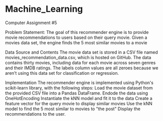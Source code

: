 # Machine_Learning

Computer Assignment #5

Problem Statement:
The goal of this recommender engine is to provide movie recommendations to users based on their query movie. Given a movies data set, the engine finds the 5 most similar movies to a movie

Data Source and Contents
The movie data set is stored in a CSV file named movies_recommendation_data.csv, which is hosted on GitHub. The data contains thirty movies, including data for each movie across seven genres and their IMDB ratings. The labels column values are all zeroes because we aren’t using this data set for classification or regression.


Implementation
The recommender engine is implemented using Python's scikit-learn library, with the following steps:
Load the movie dataset from the provided CSV file into a Pandas DataFrame.
Endode the data using OneHotEncoding
Instantiate the kNN model and fit it to the data
Create a feature vector for the query movie to display similar movies 
Use the kNN model to find the 5 most similar to movies to "the post"
Display the recommendations to the user.








